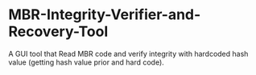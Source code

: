 # MBR-Integrity-Verifier-and-Recovery-Tool
A GUI tool that Read MBR code and verify integrity with hardcoded hash value (getting hash value prior and hard code).